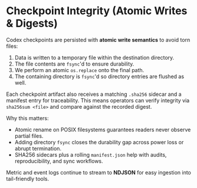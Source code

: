 # Checkpoint Integrity (Atomic Writes & Digests)

Codex checkpoints are persisted with **atomic write semantics** to avoid torn files:

1. Data is written to a temporary file within the destination directory.
2. The file contents are `fsync`'d to ensure durability.
3. We perform an atomic `os.replace` onto the final path.
4. The containing directory is `fsync`'d so directory entries are flushed as well.

Each checkpoint artifact also receives a matching `.sha256` sidecar and a manifest entry for traceability. This means operators can verify integrity via `sha256sum <file>` and compare against the recorded digest.

Why this matters:

- Atomic rename on POSIX filesystems guarantees readers never observe partial files.
- Adding directory `fsync` closes the durability gap across power loss or abrupt termination.
- SHA256 sidecars plus a rolling `manifest.json` help with audits, reproducibility, and sync workflows.

Metric and event logs continue to stream to **NDJSON** for easy ingestion into tail-friendly tools.
